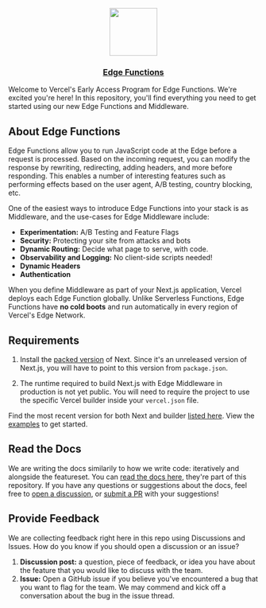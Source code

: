 <p align="center">
  <a href="https://vercel.com">
    <img src="https://assets.vercel.com/image/upload/v1588805858/repositories/vercel/logo.png" height="96">
    <h3 align="center">Edge Functions</h3>
  </a>
</p>

Welcome to Vercel's Early Access Program for Edge Functions. We're excited you're here! In this repository, you'll find everything you need to get started using our new Edge Functions and Middleware.

## About Edge Functions

Edge Functions allow you to run JavaScript code at the Edge before a request is processed. Based on the incoming request, you can modify the response by rewriting, redirecting, adding headers, and more before responding. This enables a number of interesting features such as performing effects based on the user agent, A/B testing, country blocking, etc.

One of the easiest ways to introduce Edge Functions into your stack is as Middleware, and the use-cases for Edge Middleware include:

- **Experimentation:** A/B Testing and Feature Flags
- **Security:** Protecting your site from attacks and bots
- **Dynamic Routing:** Decide what page to serve, with code.
- **Observability and Logging:** No client-side scripts needed!
- **Dynamic Headers**
- **Authentication**

When you define Middleware as part of your Next.js application, Vercel deploys each Edge Function globally. Unlike Serverless Functions, Edge Functions have **no cold boots** and run automatically in every region of Vercel's Edge Network.

## Requirements

1. Install the [packed version](https://next-middleware-build.vercel.sh/latest) of Next. Since it's an unreleased version of Next.js, you will have to point to this version from `package.json`.

2. The runtime required to build Next.js with Edge Middleware in production is not yet public. You will need to require the project to use the specific Vercel builder inside your `vercel.json` file.

Find the most recent version for both Next and builder [listed here](https://next-middleware-build.vercel.sh/latest.json). View the [examples](/examples) to get started.

## Read the Docs

We are writing the docs similarily to how we write code: iteratively and alongside the featureset. You can [read the docs here](https://github.com/vercel-customer-feedback/edge-middleware/blob/main/docs/docs.md), they're part of this repository. If you have any questions or suggestions about the docs, feel free to [open a discussion](https://github.com/vercel-customer-feedback/edge-middleware/discussions), or [submit a PR](https://github.com/vercel-customer-feedback/edge-middleware/pulls) with your suggestions!

## Provide Feedback

We are collecting feedback right here in this repo using Discussions and Issues. How do you know if you should open a discussion or an issue?

1. **Discussion post:** a question, piece of feedback, or idea you have about the feature that you would like to discuss with the team.
2. **Issue:** Open a GitHub issue if you believe you've encountered a bug that you want to flag for the team. We may commend and kick off a conversation about the bug in the issue thread.
